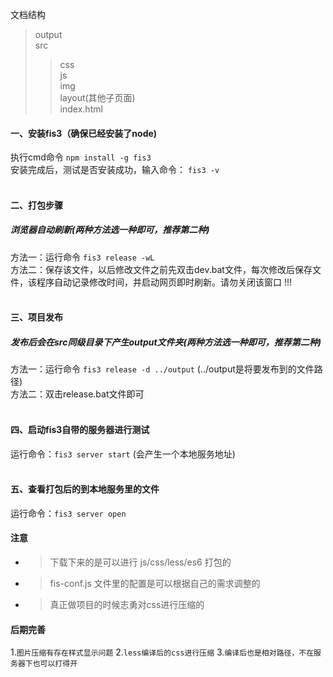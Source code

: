 
文档结构
>output  
>src  
>>css  
>>js  
>>img  
>>layout(其他子页面)  
>>index.html  
#### 一、安装fis3（确保已经安装了node)
执行cmd命令
```npm install -g fis3```
</br>
安装完成后，测试是否安装成功，输入命令：
```fis3 -v```
</br>
</br>
#### 二、打包步骤
##### 浏览器自动刷新(两种方法选一种即可，推荐第二种)
方法一：运行命令  `fis3 release -wL`
</br>
方法二：保存该文件，以后修改文件之前先双击dev.bat文件，每次修改后保存文件，该程序自动记录修改时间，并启动网页即时刷新。请勿关闭该窗口 !!!
</br>
</br>
#### 三、项目发布
##### 发布后会在src同级目录下产生output文件夹(两种方法选一种即可，推荐第二种)
方法一：运行命令  `fis3 release -d ../output`   (../output是将要发布到的文件路径)
</br>
方法二：双击release.bat文件即可
</br>
</br>
#### 四、启动fis3自带的服务器进行测试

运行命令：`fis3 server start` (会产生一个本地服务地址)
</br>
</br>
#### 五、查看打包后的到本地服务里的文件

运行命令：`fis3 server open`


#### 注意
* > 下载下来的是可以进行 js/css/less/es6 打包的
* > fis-conf.js 文件里的配置是可以根据自己的需求调整的
* > 真正做项目的时候志勇对css进行压缩的

#### 后期完善
1.`图片压缩有存在样式显示问题`
2.`less编译后的css进行压缩`
3.`编译后也是相对路径，不在服务器下也可以打得开`
  
